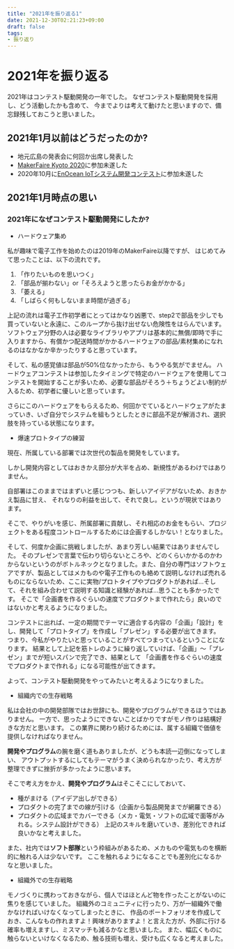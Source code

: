 ```yaml
---
title: "2021年を振り返る1"
date: 2021-12-30T02:21:23+09:00
draft: false
tags:
- 振り返り
---
```



# 2021年を振り返る

2021年はコンテスト駆動開発の一年でした。
なぜコンテスト駆動開発を採用し、どう活動したかも含めて、
今までよりは考えて動けたと思いますので、備忘録残しておこうと思いました。

## 2021年1月以前はどうだったのか?

* 地元広島の発表会に何回か出席し発表した
* [MakerFaire Kyoto 2020](https://makezine.jp/event/makers-mfk2020/m0057/)に参加未遂した
* 2020年10月に[EnOcean IoTシステム開発コンテスト](https://algyan.connpass.com/event/191271/)に参加未遂した

## 2021年1月時点の思い

### 2021年になぜコンテスト駆動開発にしたか?

* ハードウェア集め

私が趣味で電子工作を始めたのは2019年のMakerFaire以降ですが、
はじめてみて思ったことは、以下の流れです。

1. 「作りたいものを思いつく」
1. 「部品が揃わない」or「そろえようと思ったらお金がかかる」
1. 「萎える」
1. 「しばらく何もしないまま時間が過ぎる」

上記の流れは電子工作初学者にとってはかなり凶悪で、step2で部品を少しでも買っていないと永遠に、このループから抜け出せない危険性をはらんでいます。
ソフトウェア分野の人は必要なライブラリやアプリは基本的に無償/即時で手に入りますから、有償かつ配送時間がかかるハードウェアの部品/素材集めになれるのはなかなか辛かったりすると思っています。

そして、私の感覚値は部品が50%位なかったから、もうやる気がでません。
ハードウェアコンテストは参加したタイミングで特定のハードウェアを使用してコンテストを開始することが多いため、必要な部品がそろう＋ちょうどよい制約が入るため、初学者に優しいと思っています。

さらにこのハードウェアをもらえるため、何回かでているとハードウェアがたまっていき、いざ自分でシステムを組もうとしたときに部品不足が解消され、選択肢を持っている状態になります。

* 爆速プロトタイプの練習

現在、所属している部署では次世代の製品を開発をしています。

しかし開発内容としてはおきかえ部分が大半を占め、新規性があるわけではありません。

自部署はこのままではまずいと感じつつも、新しいアイデアがないため、おきかえ製品に甘え、
それなりの利益を出して、それで良し。というが現状ではあります。

そこで、やりがいを感じ、所属部署に貢献し、それ相応のお金をもらい、プロジェクトをある程度コントロールするためには企画するしかない！となりました。

そして、何度か企画に挑戦しましたが、あまり芳しい結果ではありませんでした。
そのプレゼンで言葉で伝わり切らないところや、どのくらいかかるのかわからないというのがボトルネックとなりました。また、自分の専門はソフトウェアですが、製品としてはメカものや電子工作ものも絡めて説明しなければ売れるものにならないため、ここに実物/プロトタイプやプロダクトがあれば...そして、それを組み合わせて説明する知識と経験があれば...思うことも多かったです。
そこで「企画書を作るぐらいの速度でプロダクトまで作れたら」良いのではないかと考えるようになりました。

コンテストに出れば、一定の期間でテーマに適合する内容の「企画」「設計」をし、開発して「プロトタイプ」を作成し「プレゼン」する必要が出てきます。
つまり、今私がやりたいと思っていることがすべてつまっているということになります。
結果として上記を筋トレのように繰り返していけば、「企画」～「プレゼン」までが短いスパンで完了でき、結果として
「企画書を作るぐらいの速度でプロダクトまで作れる」になる可能性が出てきます。

よって、コンテスト駆動開発をやってみたいと考えるようになりました。

* 組織内での生存戦略

私は会社の中の開発部隊ではお世辞にも、開発やプログラムができるほうではありません。
一方で、思ったようにできないことばかりですがモノ作りは結構好きな方だと思います。
この業界に関わり続けるためには、属する組織で価値を提供しなければなりません。

**開発やプログラム**の腕を磨く道もありましたが、どうも本読一辺倒になってしまい、
アウトプットするにしてもテーマがうまく決められなかったり、考え方が整理できずに挫折が多かったように思います。

そこで考え方をかえ、**開発やプログラム**はそこそこにしておいて、
* 種がまける（アイデア出しができる）
* プロダクトの完了までの線が引ける（企画から製品開発までが網羅できる）
* プロダクトの広域までカバーできる（メカ・電気・ソフトの広域で面等がみれる。システム設計ができる）
上記のスキルを磨いていき、差別化できれば良いかなと考えました。

また、社内では**ソフト部隊**という枠組みがあるため、メカものや電気ものを横断的に触れる人は少ないです。
ここを触れるようになることでも差別化になるかなと思いました。

* 組織外での生存戦略

モノづくりに携わっておきながら、個人ではほとんど物を作ったことがないのに焦りを感じていました。
組織外のコミュニティに行ったり、万が一組織外で働かなければいけなくなってしまったときに、
作品のポートフォリオを作成しておき、こんなもの作れますよ！興味がありますよ！と言えた方が、外部に行ける確率も増えますし、ミスマッチも減るかなと思いました。
また、幅広くものに触らないといけなくなるため、触る技術も増え、受けも広くなると考えました。
